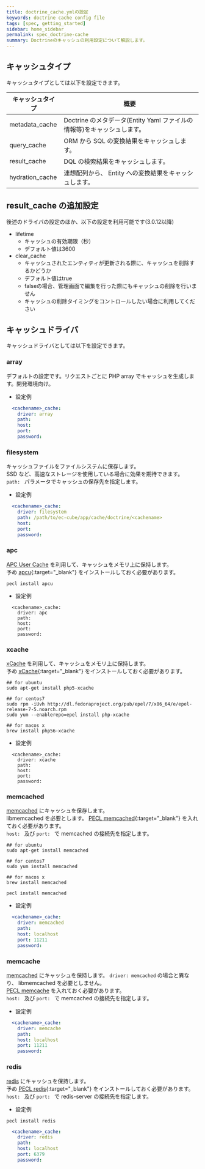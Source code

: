 ```yaml
---
title: doctrine_cache.ymlの設定
keywords: doctrine cache config file 
tags: [spec, getting_started]
sidebar: home_sidebar
permalink: spec_doctrine-cache
summary: Doctrineのキャッシュの利用設定について解説します。
---
```


## キャッシュタイプ  

キャッシュタイプとしては以下を設定できます。

|  キャッシュタイプ    |  概要                          |
|--------------------|---------------------------------------------------|
| metadata_cache | Doctrine のメタデータ(Entity Yaml ファイルの情報等)をキャッシュします。|
| query_cache    | ORM から SQL の変換結果をキャッシュします。                      |
| result_cache   | DQL の検索結果をキャッシュします。                              |
| hydration_cache| 連想配列から、 Entity への変換結果をキャッシュします。              |


## result_cache の追加設定

後述のドライバの設定のほか、以下の設定を利用可能です(3.0.12以降)  
- lifetime
  - キャッシュの有効期限（秒）
  - デフォルト値は3600
- clear_cache
  - キャッシュされたエンティティが更新される際に、キャッシュを削除するかどうか
  - デフォルト値はtrue
  - falseの場合、管理画面で編集を行った際にもキャッシュの削除を行いません
  - キャッシュの削除タイミングをコントロールしたい場合に利用してください

## キャッシュドライバ

キャッシュドライバとしては以下を設定できます。

### array

デフォルトの設定です。リクエストごとに PHP array でキャッシュを生成します。開発環境向け。

- 設定例

```yml
  <cachename>_cache:
    driver: array
    path:
    host:
    port:
    password:
```

### filesystem

キャッシュファイルをファイルシステムに保存します。  
SSD など、高速なストレージを使用している場合に効果を期待できます。  
`path: ` パラメータでキャッシュの保存先を指定します。  

- 設定例

```yml
  <cachename>_cache:
    driver: filesystem
    path: /path/to/ec-cube/app/cache/doctrine/<cachename>
    host:
    port:
    password:
```

### apc

[APC User Cache](https://pecl.php.net/package/APCU) を利用して、キャッシュをメモリ上に保持します。  
予め [apcu](https://pecl.php.net/package/APCU){:target="_blank"} をインストールしておく必要があります。  

```
pecl install apcu
```

- 設定例

```
  <cachename>_cache:
    driver: apc
    path:
    host:
    port:
    password:
```

### xcache

[xCache](https://xcache.lighttpd.net/) を利用して、キャッシュをメモリ上に保持します。  
予め [xCache](https://xcache.lighttpd.net/){:target="_blank"} をインストールしておく必要があります。  

```
## for ubuntu
sudo apt-get install php5-xcache

## for centos7
sudo rpm -iUvh http://dl.fedoraproject.org/pub/epel/7/x86_64/e/epel-release-7-5.noarch.rpm
sudo yum --enablerepo=epel install php-xcache

## for macos x
brew install php56-xcache
```

- 設定例

```
  <cachename>_cache:
    driver: xcache
    path:
    host:
    port:
    password:
```

### memcached

[memcached](https://memcached.org/) にキャッシュを保存します。  
libmemcached を必要とします。 [PECL memcached](https://pecl.php.net/package/memcached){:target="_blank"} を入れておく必要があります。  
`host: ` 及び `port: ` で memcached の接続先を指定します。  

```
## for ubuntu
sudo apt-get install memcached

## for centos7
sudo yum install memcached

## for macos x
brew install memcached
```

```
pecl install memcached
```

- 設定例

```yml
  <cachename>_cache:
    driver: memcached
    path:
    host: localhost
    port: 11211
    password:
```

### memcache

[memcached](https://memcached.org/) にキャッシュを保持します。 `driver: memcached` の場合と異なり、 libmemcached を必要としません。  
[PECL memcache](https://pecl.php.net/package/memcache) を入れておく必要があります。  
`host: ` 及び `port: ` で memcached の接続先を指定します。  

- 設定例

```yml
  <cachename>_cache:
    driver: memcache
    path:
    host: localhost
    port: 11211
    password:
```

### redis

[redis](http://redis.io/) にキャッシュを保持します。  
予め [PECL redis](https://pecl.php.net/package/redis){:target="_blank"} をインストールしておく必要があります。  
`host: ` 及び `port: ` で redis-server の接続先を指定します。  

- 設定例

```
pecl install redis
```

```yml
  <cachename>_cache:
    driver: redis
    path:
    host: localhost
    port: 6379
    password:
```